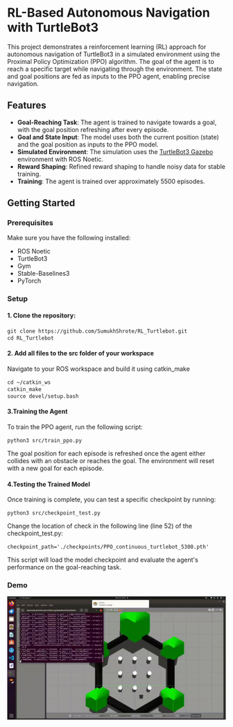 
# RL-Based Autonomous Navigation with TurtleBot3

This project demonstrates a reinforcement learning (RL) approach for autonomous navigation of TurtleBot3 in a simulated environment using the Proximal Policy Optimization (PPO) algorithm. The goal of the agent is to reach a specific target while navigating through the environment. The state and goal positions are fed as inputs to the PPO agent, enabling precise navigation.

## Features
- **Goal-Reaching Task**: The agent is trained to navigate towards a goal, with the goal position refreshing after every episode.
- **Goal and State Input**: The model uses both the current position (state) and the goal position as inputs to the PPO model.
- **Simulated Environment**: The simulation uses the [TurtleBot3 Gazebo](https://github.com/ROBOTIS-GIT/turtlebot3) environment with ROS Noetic.
- **Reward Shaping**: Refined reward shaping to handle noisy data for stable training.
- **Training**: The agent is trained over approximately 5500 episodes.

## Getting Started

### Prerequisites
Make sure you have the following installed:
- ROS Noetic
- TurtleBot3
- Gym
- Stable-Baselines3
- PyTorch

### Setup
#### 1. Clone the repository:
```
git clone https://github.com/SumukhShrote/RL_Turtlebot.git
cd RL_Turtlebot
```

#### 2. Add all files to the src folder of your workspace

Navigate to your ROS workspace and build it using catkin_make
```
cd ~/catkin_ws
catkin_make
source devel/setup.bash
```

#### 3.Training the Agent

To train the PPO agent, run the following script:
```
python3 src/train_ppo.py
```

The goal position for each episode is refreshed once the agent either collides with an obstacle or reaches the goal. The environment will reset with a new goal for each episode.


#### 4.Testing the Trained Model

Once training is complete, you can test a specific checkpoint by running:
```
python3 src/checkpoint_test.py 
```

Change the location of check in the following line (line 52) of the checkpoint_test.py:
```
checkpoint_path='./checkpoints/PPO_continuous_turtlebot_5300.pth'
```
This script will load the model checkpoint and evaluate the agent's performance on the goal-reaching task.

### Demo
![Demo GIF](assets/rl_turtlebot.gif)



